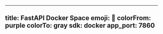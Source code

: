 
---
title: FastAPI Docker Space
emoji: 🐳
colorFrom: purple
colorTo: gray
sdk: docker
app_port: 7860 
---
